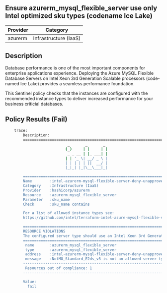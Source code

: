 ## Ensure azurerm_mysql_flexible_server use only Intel optimized sku types (codename Ice Lake)

| Provider            | Category                 |
|---------------------|--------------------------|
| azurerm             | Infrastructure (IaaS)    |

## Description

Database performance is one of the most important components for enterprise applications experience. Deploying the Azure MySQL Flexible Database Servers on Intel Xeon 3rd Generation Scalable processors (code-named Ice Lake) provides a seamless performance foundation.

This Sentinel policy checks that the instances are configured with the recommended instance types to deliver increased performance for your business criticial databases.

## Policy Results (Fail)

```bash
    trace:
        Description:
        ========================================================================
                            _       _       _
                           (_)     | |     | |
                            _ _ __ | |_ ___| |
                           | | '_ \| __/ _ \ |
                           | | | | | ||  __/ |
                           |_|_| |_|\__\___|_|

        ========================================================================
        Name        :intel-azurerm-mysql-flexible-server-deny-unapproved-instance-types.sentinel
        Category    :Infrastructure (IaaS)
        Provider    :hashicorp/azurerm
        Resource    :azurerm_mysql_flexible_server
        Parameter   :sku_name
        Check       :sku_name contains

        For a list of allowed instance types see:
        https://github.com/intel/terraform-intel-azure-mysql-flexible-server/blob/main/policies.md

        ========================================================================
        RESOURCE VIOLATIONS
        The configured server type should use an Intel Xeon 3rd Generation Scalable processor (code-named Ice Lake)
        ========================================================================
         name       :azurerm_mysql_flexible_server
         type       :azurerm_mysql_flexible_server
         address    :intel-azurerm-mysql-flexible-server-deny-unapproved-instance-types.azurerm_mysql_flexible_server.appservice
         message    :NotMO_Standard_E2ds_v5 is not an allowed server type.
        ------------------------------------------------------------------------
         Resources out of compliance: 1
        ------------------------------------------------------------------------

        Value:
          fail
```
